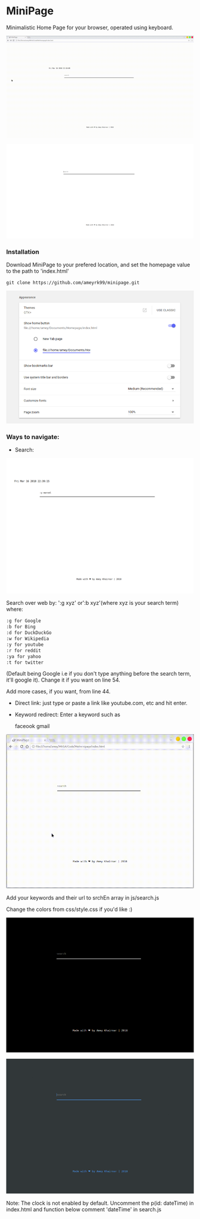 # MiniPage

Minimalistic Home Page for your browser, operated using keyboard.

![Example](example.gif)

<kbd> ![Screenshot](sc.png) </kbd>


### Installation

Download MiniPage to your prefered location, and set the homepage value to the path to 'index.html'

```
git clone https://github.com/ameyrk99/minipage.git
```

![Chrome](install.png)

### Ways to navigate:

* Search:

![Search Example](example.png)

Search over web by: ':g xyz' or':b xyz'(where xyz is your search term) where: 

	:g for Google
	:b for Bing
	:d for DuckDuckGo
	:w for Wikipedia
	:y for youtube
	:r for reddit
	:ya for yahoo
	:t for twitter
(Default being Google i.e if you don't type anything before the search term, it'll google it). Change it if you want on line 54.

Add more cases, if you want, from line 44.

* Direct link:
just type or paste a link like youtube.com, etc and hit enter.


* Keyword redirect:
Enter a keyword such as 

	faceook
	gmail

![keywordExample](keywordExample.gif)

Add your keywords and their url to srchEn array in js/search.js


Change the colors from css/style.css if you'd like :)

<kbd> ![Screenshot2](sc2.png) </kbd>

<kbd> ![Screenshot3](sc3.png) </kbd>



Note: The clock is not enabled by default. Uncomment the p(id: dateTime) in index.html and function below comment 'dateTime' in search.js
